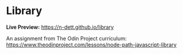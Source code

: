 # Library
**Live Preview:** https://n-dett.github.io/library 

An assignment from The Odin Project curriculum: https://www.theodinproject.com/lessons/node-path-javascript-library